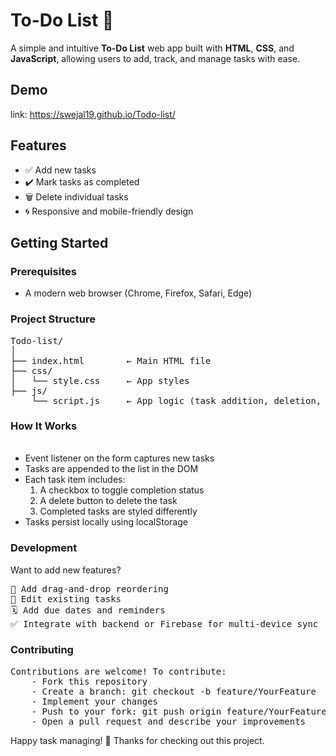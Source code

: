 # To-Do List 📝

A simple and intuitive **To-Do List** web app built with **HTML**, **CSS**, and **JavaScript**, allowing users to add, track, and manage tasks with ease.

## Demo
link:
https://swejal19.github.io/Todo-list/

## Features

- ✅ Add new tasks  
- ✔️ Mark tasks as completed  
- 🗑️ Delete individual tasks  
- 🌀 Responsive and mobile-friendly design  

## Getting Started

### Prerequisites

- A modern web browser (Chrome, Firefox, Safari, Edge)

### Project Structure
<pre>Todo-list/
│
├── index.html        ← Main HTML file  
├── css/
│   └── style.css     ← App styles  
├── js/
    └── script.js     ← App logic (task addition, deletion, storage)  </pre>

### How It Works <pre>
- Event listener on the form captures new tasks
- Tasks are appended to the list in the DOM
- Each task item includes:
    1. A checkbox to toggle completion status
    2. A delete button to delete the task
    3. Completed tasks are styled differently
- Tasks persist locally using localStorage </pre>

### Development
Want to add new features?
<pre>
🔄 Add drag-and-drop reordering
📝 Edit existing tasks
🗓️ Add due dates and reminders
✅ Integrate with backend or Firebase for multi-device sync</pre>

### Contributing
<pre>Contributions are welcome! To contribute:
    - Fork this repository
    - Create a branch: git checkout -b feature/YourFeature
    - Implement your changes
    - Push to your fork: git push origin feature/YourFeature
    - Open a pull request and describe your improvements</pre>

Happy task managing! 💪 Thanks for checking out this project.
